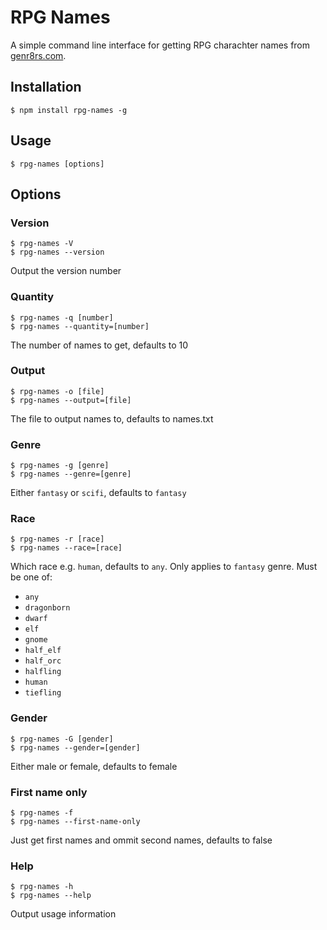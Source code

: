 # RPG Names

A simple command line interface for getting RPG charachter names from [genr8rs.com](http://genr8rs.com/Generator/Rpg/NameGenerator).

## Installation

    $ npm install rpg-names -g

## Usage

    $ rpg-names [options]

## Options

### Version

    $ rpg-names -V
    $ rpg-names --version

Output the version number

### Quantity

    $ rpg-names -q [number]
    $ rpg-names --quantity=[number]

The number of names to get, defaults to 10

### Output

    $ rpg-names -o [file]
    $ rpg-names --output=[file]

The file to output names to, defaults to names.txt

### Genre 

    $ rpg-names -g [genre]
    $ rpg-names --genre=[genre]

Either `fantasy` or `scifi`, defaults to `fantasy`

### Race

    $ rpg-names -r [race]
    $ rpg-names --race=[race]

Which race e.g. `human`, defaults to `any`. Only applies to `fantasy` genre. Must be one of:
- `any`
- `dragonborn`
- `dwarf`
- `elf`
- `gnome`
- `half_elf`
- `half_orc`
- `halfling`
- `human`
- `tiefling`

### Gender 

    $ rpg-names -G [gender]
    $ rpg-names --gender=[gender]

Either male or female, defaults to female

### First name only 

    $ rpg-names -f
    $ rpg-names --first-name-only

Just get first names and ommit second names, defaults to false

### Help 

    $ rpg-names -h
    $ rpg-names --help
 
Output usage information 
